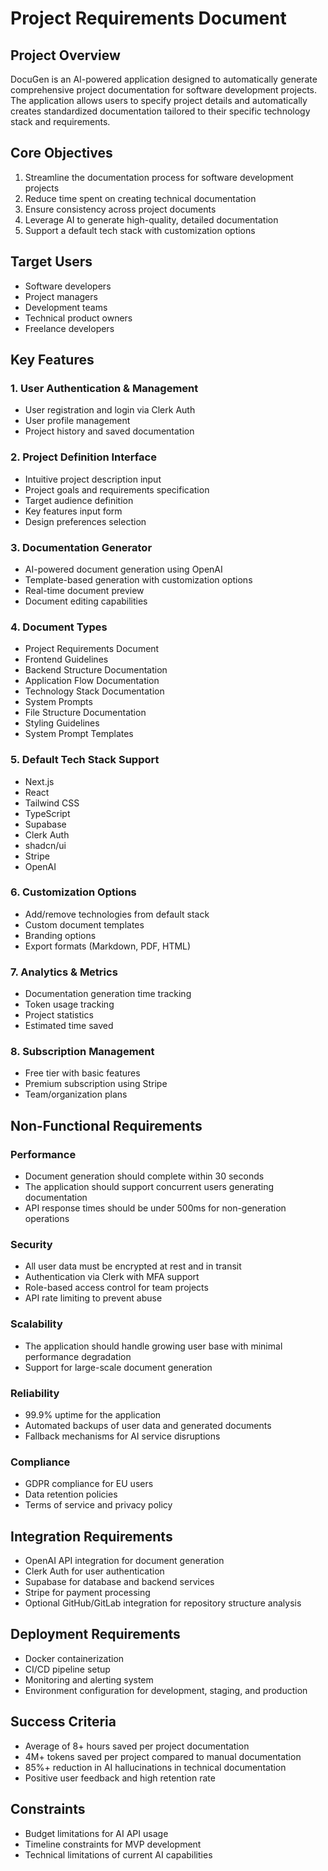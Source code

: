# Project Requirements Document

## Project Overview
DocuGen is an AI-powered application designed to automatically generate comprehensive project documentation for software development projects. The application allows users to specify project details and automatically creates standardized documentation tailored to their specific technology stack and requirements.

## Core Objectives
1. Streamline the documentation process for software development projects
2. Reduce time spent on creating technical documentation
3. Ensure consistency across project documents
4. Leverage AI to generate high-quality, detailed documentation
5. Support a default tech stack with customization options

## Target Users
- Software developers
- Project managers
- Development teams
- Technical product owners
- Freelance developers

## Key Features

### 1. User Authentication & Management
- User registration and login via Clerk Auth
- User profile management
- Project history and saved documentation

### 2. Project Definition Interface
- Intuitive project description input
- Project goals and requirements specification
- Target audience definition
- Key features input form
- Design preferences selection

### 3. Documentation Generator
- AI-powered document generation using OpenAI
- Template-based generation with customization options
- Real-time document preview
- Document editing capabilities

### 4. Document Types
- Project Requirements Document
- Frontend Guidelines
- Backend Structure Documentation
- Application Flow Documentation
- Technology Stack Documentation
- System Prompts
- File Structure Documentation
- Styling Guidelines
- System Prompt Templates

### 5. Default Tech Stack Support
- Next.js
- React
- Tailwind CSS
- TypeScript
- Supabase
- Clerk Auth
- shadcn/ui
- Stripe
- OpenAI

### 6. Customization Options
- Add/remove technologies from default stack
- Custom document templates
- Branding options
- Export formats (Markdown, PDF, HTML)

### 7. Analytics & Metrics
- Documentation generation time tracking
- Token usage tracking
- Project statistics
- Estimated time saved

### 8. Subscription Management
- Free tier with basic features
- Premium subscription using Stripe
- Team/organization plans

## Non-Functional Requirements

### Performance
- Document generation should complete within 30 seconds
- The application should support concurrent users generating documentation
- API response times should be under 500ms for non-generation operations

### Security
- All user data must be encrypted at rest and in transit
- Authentication via Clerk with MFA support
- Role-based access control for team projects
- API rate limiting to prevent abuse

### Scalability
- The application should handle growing user base with minimal performance degradation
- Support for large-scale document generation

### Reliability
- 99.9% uptime for the application
- Automated backups of user data and generated documents
- Fallback mechanisms for AI service disruptions

### Compliance
- GDPR compliance for EU users
- Data retention policies
- Terms of service and privacy policy

## Integration Requirements
- OpenAI API integration for document generation
- Clerk Auth for user authentication
- Supabase for database and backend services
- Stripe for payment processing
- Optional GitHub/GitLab integration for repository structure analysis

## Deployment Requirements
- Docker containerization
- CI/CD pipeline setup
- Monitoring and alerting system
- Environment configuration for development, staging, and production

## Success Criteria
- Average of 8+ hours saved per project documentation
- 4M+ tokens saved per project compared to manual documentation
- 85%+ reduction in AI hallucinations in technical documentation
- Positive user feedback and high retention rate

## Constraints
- Budget limitations for AI API usage
- Timeline constraints for MVP development
- Technical limitations of current AI capabilities

